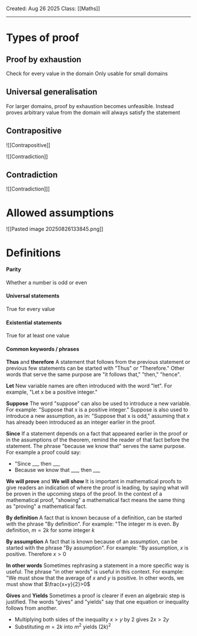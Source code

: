 Created: Aug 26 2025
Class: [[Maths]] 
- - -
# Types of proof
## Proof by exhaustion
Check for every value in the domain
Only usable for small domains

## Universal generalisation
For larger domains, proof by exhaustion becomes unfeasible. Instead proves arbitrary value from the domain will always satisfy the statement  

## Contrapositive
![[Contrapositive]]


![[Contradiction]]

## Contradiction
![[Contradiction]]]

# Allowed assumptions
![[Pasted image 20250826133845.png]]

# Definitions
#### Parity
Whether a number is odd or even
#### Universal statements
True for every value
#### Existential statements
True for at least one value

#### Common keywords / phrases
**Thus** and **therefore**
A statement that follows from the previous statement or previous few statements can be started with "Thus" or "Therefore."
Other words that serve the same purpose are "it follows that," "then," "hence".

**Let**
New variable names are often introduced with the word "let". For example, "Let x
be a positive integer."

**Suppose**
The word "suppose" can also be used to introduce a new variable. For example: "Suppose that x is a positive integer." Suppose is also used to introduce a new assumption, as in: "Suppose that x is odd," assuming that x has already been introduced as an integer earlier in the proof.

**Since**
If a statement depends on a fact that appeared earlier in the proof or in the assumptions of the theorem, remind the reader of that fact before the statement. The phrase "because we know that" serves the same purpose. For example a proof could say:
- "Since ___ then ___
- Because we know that \_\_\_, then ___

**We will prove** and **We will show**
It is important in mathematical proofs to give readers an indication of where the proof is leading, by saying what will be proven in the upcoming steps of the proof. In the context of a mathematical proof, "showing" a mathematical fact means the same thing as "proving" a mathematical fact.

**By definition**
A fact that is known because of a definition, can be started with the phrase "By definition". For example: "The integer m is even. By definition, $m=2k$ for some integer  $k$

**By assumption**
A fact that is known because of an assumption, can be started with the phrase "By assumption". For example: "By assumption, $x$ is positive. Therefore $x>0$

**In other words**
Sometimes rephrasing a statement in a more specific way is useful. The phrase "in other words" is useful in this context. For example: "We must show that the average of $x$
and $y$ is positive. In other words, we must show that $\frac{x+y}{2}>0$ 

**Gives** and **Yields**
Sometimes a proof is clearer if even an algebraic step is justified. The words "gives" and "yields" say that one equation or inequality follows from another.
- Multiplying both sides of the inequality $x>y$ by $2$ gives $2x>2y$
- Substituting $m=2k$ into $m^2$ yields $(2k)^2$ 